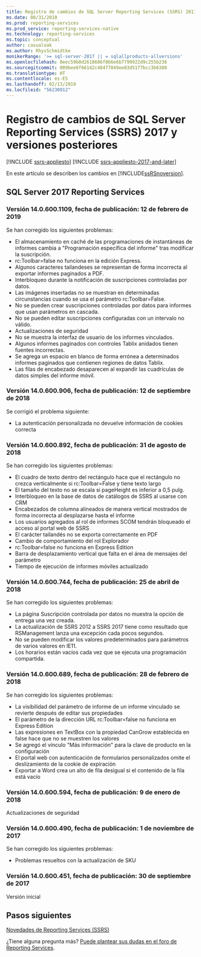 ```yaml
---
title: Registro de cambios de SQL Server Reporting Services (SSRS) 2017 y versiones posteriores | Microsoft Docs
ms.date: 08/31/2018
ms.prod: reporting-services
ms.prod_service: reporting-services-native
ms.technology: reporting-services
ms.topic: conceptual
author: casualoak
ms.author: RhysSchmidtke
monikerRange: '>= sql-server-2017 || = sqlallproducts-allversions'
ms.openlocfilehash: 0eec59b0d2618686f866e6b7799922d9c255b238
ms.sourcegitcommit: 009bee6f66142c48477849ee03d5177bcc3b6380
ms.translationtype: HT
ms.contentlocale: es-ES
ms.lasthandoff: 02/13/2019
ms.locfileid: "56230912"
---
```

# <a name="change-log-for-sql-server-reporting-services-ssrs-2017-and-later"></a>Registro de cambios de SQL Server Reporting Services (SSRS) 2017 y versiones posteriores

[!INCLUDE [ssrs-appliesto](../includes/ssrs-appliesto.md)] [!INCLUDE [ssrs-appliesto-2017-and-later](../includes/ssrs-appliesto-2017-and-later.md)] 

En este artículo se describen los cambios en [!INCLUDE[ssRSnoversion](../includes/ssrsnoversion-md.md)]. 

## <a name="sql-server-2017-reporting-services"></a>SQL Server 2017 Reporting Services 

### <a name="version-1406001109-released-february-12-2019"></a>Versión 14.0.600.1109, fecha de publicación: 12 de febrero de 2019

Se han corregido los siguientes problemas:

 - El almacenamiento en caché de las programaciones de instantáneas de informes cambia a "Programación específica del informe" tras modificar la suscripción.
 - rc:Toolbar=false no funciona en la edición Express.
 - Algunos caracteres tailandeses se representan de forma incorrecta al exportar informes paginados a PDF.
 - Interbloqueo durante la notificación de suscripciones controladas por datos.
 - Las imágenes insertadas no se muestran en determinadas circunstancias cuando se usa el parámetro rc:Toolbar=False.
 - No se pueden crear suscripciones controladas por datos para informes que usan parámetros en cascada.
 - No se pueden editar suscripciones configuradas con un intervalo no válido.
 - Actualizaciones de seguridad
 - No se muestra la interfaz de usuario de los informes vinculados.
 - Algunos informes paginados con controles Tablix anidados tienen fuentes incorrectas.
 - Se agrega un espacio en blanco de forma errónea a determinados informes paginados que contienen regiones de datos Tablix.
 - Las filas de encabezado desaparecen al expandir las cuadrículas de datos simples del informe móvil.

### <a name="version-140600906-released-september-12-2018"></a>Versión 14.0.600.906, fecha de publicación: 12 de septiembre de 2018

Se corrigió el problema siguiente:

- La autenticación personalizada no devuelve información de cookies correcta

### <a name="version-140600892-released-august-31-2018"></a>Versión 14.0.600.892, fecha de publicación: 31 de agosto de 2018

Se han corregido los siguientes problemas:

- El cuadro de texto dentro del rectángulo hace que el rectángulo no crezca verticalmente si rc:Toolbar=False y tiene texto largo 
- El tamaño del texto no se escala si pageHeight es inferior a 0,5 pulg. 
- Interbloqueo en la base de datos de catálogos de SSRS al usarse con CRM 
- Encabezados de columna alineados de manera vertical mostrados de forma incorrecta al desplazarse hasta el informe 
- Los usuarios agregados al rol de informes SCOM tendrán bloqueado el acceso al portal web de SSRS 
- El carácter tailandés no se exporta correctamente en PDF 
- Cambio de comportamiento del rol Explorador 
- rc:Toolbar=false no funciona en Express Edition 
- Barra de desplazamiento vertical que falta en el área de mensajes del parámetro 
- Tiempo de ejecución de informes móviles actualizado 

### <a name="version-140600744-released-april-25-2018"></a>Versión 14.0.600.744, fecha de publicación: 25 de abril de 2018 

Se han corregido los siguientes problemas:

- La página Suscripción controlada por datos no muestra la opción de entrega una vez creada.
- La actualización de SSRS 2012 a SSRS 2017 tiene como resultado que RSManagement lanza una excepción cada pocos segundos.
- No se pueden modificar los valores predeterminados para parámetros de varios valores en IE11.
- Los horarios están vacíos cada vez que se ejecuta una programación compartida.

### <a name="version-140600689-released-february-28-2018"></a>Versión 14.0.600.689, fecha de publicación: 28 de febrero de 2018

Se han corregido los siguientes problemas:

- La visibilidad del parámetro de informe de un informe vinculado se revierte después de editar sus propiedades
- El parámetro de la dirección URL rc:Toolbar=false no funciona en Express Edition
- Las expresiones en TextBox con la propiedad CanGrow establecida en false hace que no se muestren los valores
- Se agregó el vínculo "Más información" para la clave de producto en la configuración
- El portal web con autenticación de formularios personalizados omite el deslizamiento de la cookie de expiración
- Exportar a Word crea un alto de fila desigual si el contenido de la fila está vacío

### <a name="version-140600594-released-january-9-2018"></a>Versión 14.0.600.594, fecha de publicación: 9 de enero de 2018

Actualizaciones de seguridad

### <a name="version-140600490-released-november-1-2017"></a>Versión 14.0.600.490, fecha de publicación: 1 de noviembre de 2017

Se han corregido los siguientes problemas:

- Problemas resueltos con la actualización de SKU

### <a name="version-140600451-released-september-30-2017"></a>Versión 14.0.600.451, fecha de publicación: 30 de septiembre de 2017 

Versión inicial

## <a name="next-steps"></a>Pasos siguientes

[Novedades de Reporting Services (SSRS)](what-s-new-in-sql-server-reporting-services-ssrs.md)   

¿Tiene alguna pregunta más? [Puede plantear sus dudas en el foro de Reporting Services](https://go.microsoft.com/fwlink/?LinkId=620231).

